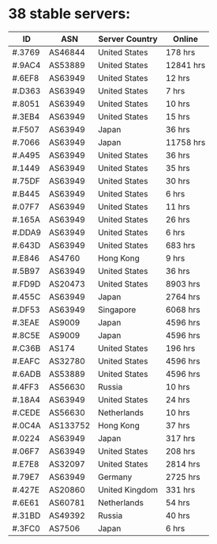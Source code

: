 # 38 stable servers:

| ID | ASN | Server Country | Online |
| ------ | ------ | ------ | ------ |
| #.3769 | AS46844 | United States | 178 hrs |
| #.9AC4 | AS53889 | United States | 12841 hrs |
| #.6EF8 | AS63949 | United States | 12 hrs |
| #.D363 | AS63949 | United States | 7 hrs |
| #.8051 | AS63949 | United States | 10 hrs |
| #.3EB4 | AS63949 | United States | 15 hrs |
| #.F507 | AS63949 | Japan | 36 hrs |
| #.7066 | AS63949 | Japan | 11758 hrs |
| #.A495 | AS63949 | United States | 36 hrs |
| #.1449 | AS63949 | United States | 35 hrs |
| #.75DF | AS63949 | United States | 30 hrs |
| #.B445 | AS63949 | United States | 6 hrs |
| #.07F7 | AS63949 | United States | 11 hrs |
| #.165A | AS63949 | United States | 26 hrs |
| #.DDA9 | AS63949 | United States | 6 hrs |
| #.643D | AS63949 | United States | 683 hrs |
| #.E846 | AS4760 | Hong Kong | 9 hrs |
| #.5B97 | AS63949 | United States | 36 hrs |
| #.FD9D | AS20473 | United States | 8903 hrs |
| #.455C | AS63949 | Japan | 2764 hrs |
| #.DF53 | AS63949 | Singapore | 6068 hrs |
| #.3EAE | AS9009 | Japan | 4596 hrs |
| #.8C5E | AS9009 | Japan | 4596 hrs |
| #.C36B | AS174 | United States | 196 hrs |
| #.EAFC | AS32780 | United States | 4596 hrs |
| #.6ADB | AS53889 | United States | 4596 hrs |
| #.4FF3 | AS56630 | Russia | 10 hrs |
| #.18A4 | AS63949 | United States | 24 hrs |
| #.CEDE | AS56630 | Netherlands | 10 hrs |
| #.0C4A | AS133752 | Hong Kong | 37 hrs |
| #.0224 | AS63949 | Japan | 317 hrs |
| #.06F7 | AS63949 | United States | 208 hrs |
| #.E7E8 | AS32097 | United States | 2814 hrs |
| #.79E7 | AS63949 | Germany | 2725 hrs |
| #.427E | AS20860 | United Kingdom | 331 hrs |
| #.6E61 | AS60781 | Netherlands | 54 hrs |
| #.31BD | AS49392 | Russia | 40 hrs |
| #.3FC0 | AS7506 | Japan | 6 hrs |

